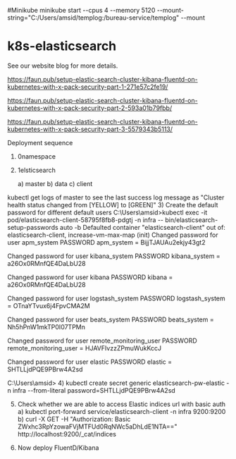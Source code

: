 #Minikube 
minikube start --cpus 4 --memory 5120 --mount-string="C:/Users/amsid/templog:/bureau-service/templog" --mount
# k8s-elasticsearch

See our website blog for more details.

https://faun.pub/setup-elastic-search-cluster-kibana-fluentd-on-kubernetes-with-x-pack-security-part-1-271e57c2fe19/

https://faun.pub/setup-elastic-search-cluster-kibana-fluentd-on-kubernetes-with-x-pack-security-part-2-593a01b79fbb/

https://faun.pub/setup-elastic-search-cluster-kibana-fluentd-on-kubernetes-with-x-pack-security-part-3-5579343b5113/

Deployment sequence 
1) 0namespace
2) 1elsticsearch
   
   a) master
   b) data
   c) client
   
  kubectl get logs of master to see the last success log message as
  "Cluster health status changed from [YELLOW] to [GREEN]"
3) Create the default password for different default users
   C:\Users\amsid>kubectl exec -it pod/elasticsearch-client-58795f8fb8-pdgtj -n infra -- bin/elasticsearch-setup-passwords auto -b
   Defaulted container "elasticsearch-client" out of: elasticsearch-client, increase-vm-max-map (init)
   Changed password for user apm_system
   PASSWORD apm_system = BijjTJAUAu2ekjy43gt2

Changed password for user kibana_system
PASSWORD kibana_system = a26Ox0RMnfQE4DaLbU28

Changed password for user kibana
PASSWORD kibana = a26Ox0RMnfQE4DaLbU28

Changed password for user logstash_system
PASSWORD logstash_system = OTnaYTvux6j4FpvCMA2M

Changed password for user beats_system
PASSWORD beats_system = Nh5hPnW1mkTP0I07TPMn

Changed password for user remote_monitoring_user
PASSWORD remote_monitoring_user = HJAVFIvzzZPmuWukKccJ

Changed password for user elastic
PASSWORD elastic = SHTLLjdPQE9PBrw4A2sd

C:\Users\amsid>
4) kubectl create secret generic elasticsearch-pw-elastic -n infra --from-literal password=SHTLLjdPQE9PBrw4A2sd

5) Check whether we are able to access Elastic indices url with basic auth 
   a) kubectl port-forward service/elasticsearch-client -n infra 9200:9200
   b) curl -X GET -H "Authorization: Basic ZWxhc3RpYzowaFVjMTFUd0RqNWc5aDhLdE1NTA==" http://localhost:9200/_cat/indices

6) Now deploy FluentD/Kibana

